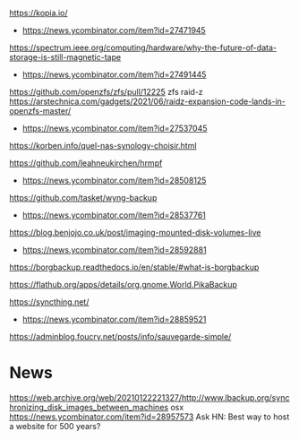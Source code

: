 https://kopia.io/
* https://news.ycombinator.com/item?id=27471945

https://spectrum.ieee.org/computing/hardware/why-the-future-of-data-storage-is-still-magnetic-tape
* https://news.ycombinator.com/item?id=27491445

https://github.com/openzfs/zfs/pull/12225 zfs raid-z
https://arstechnica.com/gadgets/2021/06/raidz-expansion-code-lands-in-openzfs-master/
* https://news.ycombinator.com/item?id=27537045

https://korben.info/quel-nas-synology-choisir.html

https://github.com/leahneukirchen/hrmpf
* https://news.ycombinator.com/item?id=28508125

https://github.com/tasket/wyng-backup
* https://news.ycombinator.com/item?id=28537761

https://blog.benjojo.co.uk/post/imaging-mounted-disk-volumes-live
* https://news.ycombinator.com/item?id=28592881

https://borgbackup.readthedocs.io/en/stable/#what-is-borgbackup

https://flathub.org/apps/details/org.gnome.World.PikaBackup

https://syncthing.net/
* https://news.ycombinator.com/item?id=28859521

https://adminblog.foucry.net/posts/info/sauvegarde-simple/


# News
https://web.archive.org/web/20210122221327/http://www.lbackup.org/synchronizing_disk_images_between_machines osx
https://news.ycombinator.com/item?id=28957573 Ask HN: Best way to host a website for 500 years?
